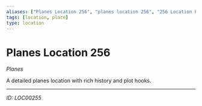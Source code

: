 ```yaml
---
aliases: ["Planes Location 256", "planes location 256", "256 Location Planes"]
tags: [location, place]
type: location
---
```


# Planes Location 256

*Planes*

A detailed planes location with rich history and plot hooks.

---
*ID: LOC00255*